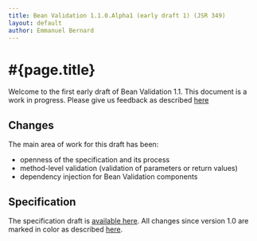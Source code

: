 ```yaml
---
title: Bean Validation 1.1.0.Alpha1 (early draft 1) (JSR 349)
layout: default
author: Emmanuel Bernard
---
```


# #{page.title}

Welcome to the first early draft of Bean Validation 1.1. This document is a work
in progress. Please give us feedback as described [here][feedback]

[feedback]: /contribute

## Changes

The main area of work for this draft has been:

- openness of the specification and its process
- method-level validation (validation of parameters or return values)
- dependency injection for Bean Validation components

## Specification

The specification draft is [available here][spec]. All changes since version 1.0 are marked in 
color as described [here][changes].

[spec]: spec/
[changes]: spec/#d0e265
